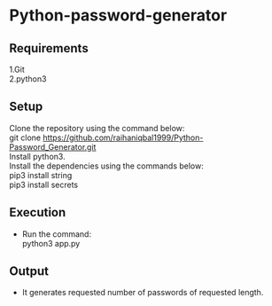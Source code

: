 # Python-password-generator

## Requirements
1.Git <br/>
2.python3 <br/>

## Setup

Clone the repository using the command below: <br/>
git clone https://github.com/raihaniqbal1999/Python-Password_Generator.git <br/>
 Install python3. <br/>
Install the dependencies using the commands below: <br/>
   pip3 install string <br/>
   pip3 install secrets <br/>

## Execution
 - Run the command: <br/>
   python3 app.py

## Output
 - It generates requested number of passwords of requested length. 
   




